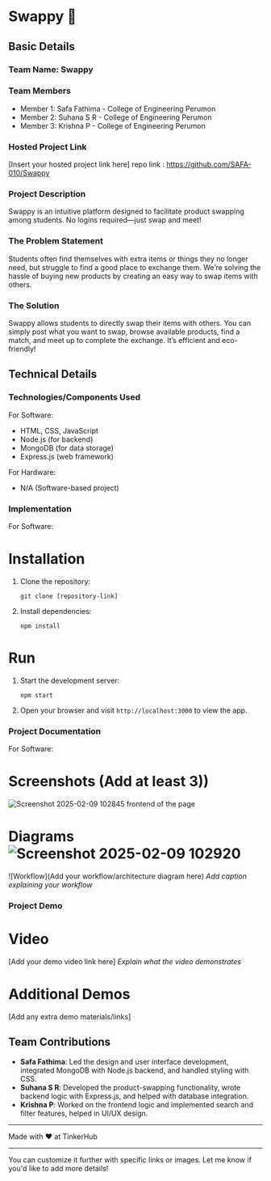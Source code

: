 
# Swappy 🎯

## Basic Details
### Team Name: Swappy

### Team Members
- Member 1: Safa Fathima - College of Engineering Perumon
- Member 2: Suhana S R - College of Engineering Perumon
- Member 3: Krishna P - College of Engineering Perumon

### Hosted Project Link
[Insert your hosted project link here]
repo link : https://github.com/SAFA-010/Swappy

### Project Description
Swappy is an intuitive platform designed to facilitate product swapping among students. No logins required—just swap and meet!

### The Problem Statement
Students often find themselves with extra items or things they no longer need, but struggle to find a good place to exchange them. We’re solving the hassle of buying new products by creating an easy way to swap items with others.

### The Solution
Swappy allows students to directly swap their items with others. You can simply post what you want to swap, browse available products, find a match, and meet up to complete the exchange. It’s efficient and eco-friendly!

## Technical Details
### Technologies/Components Used
For Software:
- HTML, CSS, JavaScript
- Node.js (for backend)
- MongoDB (for data storage)
- Express.js (web framework)

For Hardware:
- N/A (Software-based project)

### Implementation
For Software:
# Installation
1. Clone the repository:
   ```
   git clone [repository-link]
   ```
2. Install dependencies:
   ```
   npm install
   ```

# Run
1. Start the development server:
   ```
   npm start
   ```
2. Open your browser and visit `http://localhost:3000` to view the app.

### Project Documentation
For Software:

# Screenshots (Add at least 3))

![Screenshot 2025-02-09 102845](https://github.com/user-attachments/assets/fc4a84e6-5fd9-44d4-acac-ce2f39b47cd3)
frontend of the page


# Diagrams![Screenshot 2025-02-09 102920](https://github.com/user-attachments/assets/ba8f2e8b-a5e0-4150-9cc2-f0acb638ddbf)

![Workflow](Add your workflow/architecture diagram here)
*Add caption explaining your workflow*

### Project Demo
# Video
[Add your demo video link here]
*Explain what the video demonstrates*

# Additional Demos
[Add any extra demo materials/links]

## Team Contributions
- **Safa Fathima**: Led the design and user interface development, integrated MongoDB with Node.js backend, and handled styling with CSS.
- **Suhana S R**: Developed the product-swapping functionality, wrote backend logic with Express.js, and helped with database integration.
- **Krishna P**: Worked on the frontend logic and implemented search and filter features, helped in UI/UX design.

---

Made with ❤️ at TinkerHub

---

You can customize it further with specific links or images. Let me know if you'd like to add more details!
